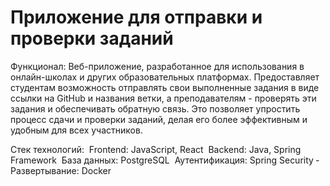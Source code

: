 # Приложение для отправки и проверки заданий

Функционал: Веб-приложение, разработанное для использования в онлайн-школах и других образовательных платформах. Предоставляет студентам возможность отправлять свои выполненные задания в виде ссылки на GitHub и названия ветки, а преподавателям - проверять эти задания и обеспечивать обратную связь. Это позволяет упростить процесс сдачи и проверки заданий, делая его более эффективным и удобным для всех участников.

Стек технологий:
­	Frontend: JavaScript, React
­	Backend: Java, Spring Framework
­	База данных: PostgreSQL
­	Аутентификация: Spring Security
­	Развертывание: Docker
